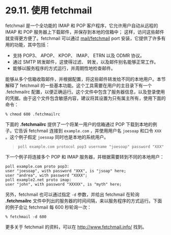 # 29.11. 使用 fetchmail

fetchmail 是一个全功能的 IMAP 和 POP 客户程序，它允许用户自动从远程的 IMAP 和 POP 服务器上下载邮件，并保存到本地的信箱中； 这样，访问这些邮件就变得更方便了。fetchmail 可以通过 [mail/fetchmail](https://cgit.freebsd.org/ports/tree/mail/fetchmail/pkg-descr) port 安装，它提供了许多有用的功能，其中包括：

- 支持 POP3、 APOP、 KPOP、 IMAP、 ETRN 以及 ODMR 协议。
- 通过 SMTP 转发邮件，这使得过滤、 转发，以及邮件别名能够正常工作。
- 能够以服务程序的方式运行，并周期性地检查邮件。

能够从多个信箱收取邮件，并根据配置，将这些邮件转发给不同的本地用户。本节解释了 fetchmail 的一些基本功能。这个工具需要在用户的主目录下有一个 .fetchmailrc 配置，以便正确运行。这个文件中包含了服务器信息，以及登录使用的凭据。由于这个文件包含敏感内容，建议将其设置为只有属主所有，使用下面的命令：

```
% chmod 600 .fetchmailrc
```

下面的 **.fetchmailrc** 提供了一个将某一用户的信箱通过 POP 下载到本地的例子。它告诉 fetchmail 连接到 `example.com` ，并使用用户名 `joesoap` 和口令 `XXX` 。这个例子假定 `joesoap` 同时也是本地的系统用户。

> ```
> poll example.com protocol pop3 username "joesoap" password "XXX"
> ```

下一个例子将连接多个 POP 和 IMAP 服务器，并根据需要转到不同的本地用户：

```
poll example.com proto pop3:
user "joesoap", with password "XXX", is "jsoap" here;
user "andrea", with password "XXXX";
poll example2.net proto imap:
user "john", with password "XXXXX", is "myth" here;
```

另外，fetchmail 也可以通过指定 `-d` 参数，并给出 fetchmail 在轮询 **.fetchmailrc** 文件中列出的服务器的时间间隔，来以服务程序的方式运行。下面的例子会让 fetchmail 每 600 秒轮询一次：

```
% fetchmail -d 600
```

更多关于 fetchmail 的资料，可以在 <http://www.fetchmail.info/> 找到。
